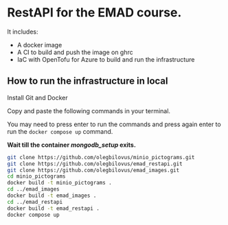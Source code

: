 # RestAPI for the EMAD course.

It includes:

- A docker image
- A CI to build and push the image on ghrc
- IaC with OpenTofu for Azure to build and run the infrastructure

## How to run the infrastructure in local

Install Git and Docker

Copy and paste the following commands in your terminal.

You may need to press enter to run the commands and press again enter to run the `docker compose up` command.

**Wait till the container *mongodb_setup* exits.**

```bash
git clone https://github.com/olegbilovus/minio_pictograms.git
git clone https://github.com/olegbilovus/emad_restapi.git
git clone https://github.com/olegbilovus/emad_images.git
cd minio_pictograms
docker build -t minio_pictograms .
cd ../emad_images
docker build -t emad_images .
cd ../emad_restapi
docker build -t emad_restapi .
docker compose up
```
